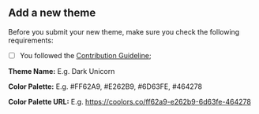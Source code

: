## Add a new theme

Before you submit your new theme, make sure you check the following requirements:

- [ ] You followed the [Contribution Guideline](../../CONTRIBUTING.md);

**Theme Name:** E.g. Dark Unicorn

**Color Palette:** E.g. #FF62A9, #E262B9, #6D63FE, #464278

**Color Palette URL:** E.g. <https://coolors.co/ff62a9-e262b9-6d63fe-464278>
